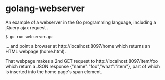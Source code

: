golang-webserver
================

An example of a webserver in the Go programming language,
including a jQuery ajax request .

    $ go run webserver.go
    
... and point a browser at http://localhost:8097/home
which returns an HTML webpage (home.html).

That webpage makes a 2nd GET request to http://localhost:8097/item/foo
which return a JSON response {"name":"foo","what":"item"}, 
part of which is inserted into the home page's span element.



